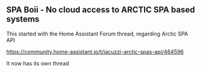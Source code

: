 ## SPA Boii - No cloud access to ARCTIC SPA based systems

This started with the Home Assistant Forum thread, regarding Arctic SPA API

https://community.home-assistant.io/t/jacuzzi-arctic-spas-api/464596

It now has its own thread
